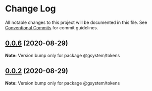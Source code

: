 # Change Log

All notable changes to this project will be documented in this file.
See [Conventional Commits](https://conventionalcommits.org) for commit guidelines.

## [0.0.6](https://github.com/gstudioapp/gsystem/compare/@gsystem/tokens@0.0.5...@gsystem/tokens@0.0.6) (2020-08-29)

**Note:** Version bump only for package @gsystem/tokens





## [0.0.2](https://github.com/gstudioapp/gsystem/compare/@gsystem/tokens@0.0.5...@gsystem/tokens@0.0.2) (2020-08-29)

**Note:** Version bump only for package @gsystem/tokens
